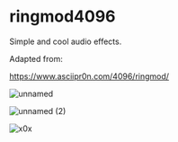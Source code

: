 # ringmod4096

Simple and cool audio effects.

Adapted from:

https://www.asciipr0n.com/4096/ringmod/

![unnamed](https://user-images.githubusercontent.com/2189730/128299734-91b1fd22-0335-4c1c-a605-5dfa5ca6adf2.png)

![unnamed (2)](https://user-images.githubusercontent.com/2189730/128299768-6021f7f4-6a54-4405-813b-629e569a61b4.png)

![x0x](https://user-images.githubusercontent.com/2189730/128300140-75892551-c341-489f-9ecb-8d72fb125bc0.jpeg)
